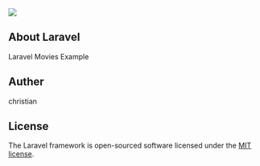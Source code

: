 <img src="../../../../../../../../../../img/themdb.png">

## About Laravel

Laravel Movies Example

## Auther
christian

## License

The Laravel framework is open-sourced software licensed under the [MIT license](https://opensource.org/licenses/MIT).
